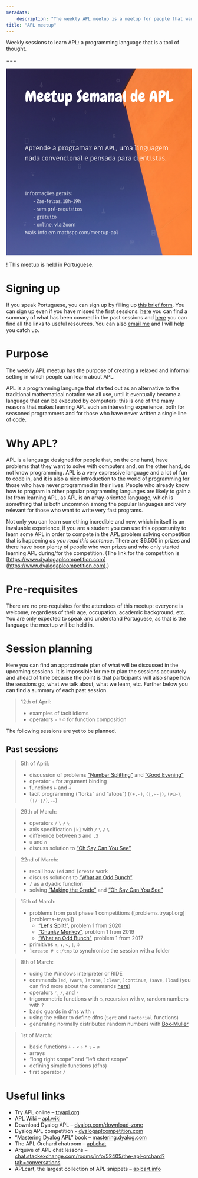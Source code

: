 ```yaml
---
metadata:
    description: "The weekly APL meetup is a meetup for people that want to learn APL together."
title: "APL meetup"
---
```


Weekly sessions to learn APL: a programming language that is a tool of thought.

===

![](_apl-meetup-poster.png?cropResize=600,800 "Session poster in Portuguese")

! This meetup is held in Portuguese.

# Signing up

If you speak Portuguese, you can sign up by filling up [this brief form][form].
You can sign up even if you have missed the first sessions:
[here](#past-sessions) you can find a summary of what has been covered
in the past sessions and [here](#useful-links) you can find all the links
to useful resources.
You can also [email me][mailme] and I will help you catch up.


# Purpose

The weekly APL meetup has the purpose of creating a relaxed and informal setting
in which people can learn about APL.

APL is a programming language that started out as an alternative to the
traditional mathematical notation we all use, until it
eventually became a language that can be executed by computers:
this is one of the many reasons that makes learning APL such an interesting
experience, both for seasoned programmers and for those who have never written
a single line of code.


# Why APL?

APL is a language designed for people that, on the one hand,
have problems that they want to solve with computers and, on the other hand,
do not know programming.
APL is a very expressive language and a lot of fun to code in,
and it is also a nice introduction to the world of programming for those who
have never programmed in their lives.
People who already know how to program in other popular programming languages
are likely to gain a lot from learning APL, as APL is an array-oriented language,
which is something that is both uncommon among the popular languages and very
relevant for those who want to write very fast programs.

Not only you can learn something incredible and new,
which in itself is an invaluable experience,
if you are a student you can use this opportunity to learn some APL
in order to compete in the APL problem solving competition that is
happening *as you read this sentence*.
There are $6.500 in prizes and there have been plenty of people who won
prizes and who only started learning APL during/for the competition.
(The link for the competition is [https://www.dyalogaplcompetition.com](https://www.dyalogaplcompetition.com).)


# Pre-requisites

There are no pre-requisites for the attendees of this meetup:
everyone is welcome, regardless of their age, occupation, academic background, etc.
You are only expected to speak and understand Portuguese, as that is the language
the meetup will be held in.


# Session planning

Here you can find an approximate plan of what will be discussed in
the upcoming sessions.
It is impossible for me to plan the sessions accurately and ahead of time because
the point is that participants will also shape how the sessions go, what we talk
about, what we learn, etc.
Further below you can find a summary of each past session.

 > 12th of April:
 >  - examples of tacit idioms
 >  - operators `∘` `⍤` `⍥` for function composition

The following sessions are yet to be planned.


## Past sessions

 > 5th of April:
 >  - discussion of problems [“Number Splitting”](https://problems.tryapl.org/psets/2018.html?goto=P2_Number_Splitting) and [“Good Evening”](https://problems.tryapl.org/psets/2017.html?goto=P2_Good_Evening)
 >  - operator `∘` for argument binding
 >  - functions `⊢` and `⊣`
 >  - tacit programming (“forks” and “atops”) (`(+,-)`, `(⌊,⊢-⌊)`, `(≠⊆⊢)`, `(⌈/-⌊/)`, ...)

<!---->

 > 29th of March:
 >  - operators `/` `\` `⌿` `⍀`
 >  - axis specification `[k]` with `/` `\` `⌿` `⍀`
 >  - difference between `3` and `,3`
 >  - `∪` and `∩`
 >  - discuss solution to [“Oh Say Can You See”](https://problems.tryapl.org/psets/2018.html?goto=P1_Oh_Say_Can_You_See)

<!---->

 > 22nd of March:
 >  - recall how `)ed` and `]create` work
 >  - discuss solutions to [“What an Odd Bunch”](https://problems.tryapl.org/psets/2017.html?goto=P1_What_an_Odd_Bunch)
 >  - `/` as a dyadic function
 >  - solving [“Making the Grade”](https://problems.tryapl.org/psets/2019.html?goto=P2_Making_the_Grade) and [“Oh Say Can You See”](https://problems.tryapl.org/psets/2018.html?goto=P1_Oh_Say_Can_You_See)

<!---->

 > 15th of March:
 >  - problems from past phase 1 competitions ([problems.tryapl.org][problems-tryapl])
 >    - [“Let's Split!”](https://problems.tryapl.org/psets/2020.html?goto=P1_Lets_Split), problem 1 from 2020
 >    - [“Chunky Monkey”](https://problems.tryapl.org/psets/2019.html?goto=P1_Chunky_Monkey), problem 1 from 2019
 >    - [“What an Odd Bunch”](https://problems.tryapl.org/psets/2017.html?goto=P1_What_an_Odd_Bunch), problem 1 from 2017
 >  - primitives `↑`, `↓`, `⊂`, `|`, `⌽`
 >  - `]create # c:/tmp` to synchronise the session with a folder

<!---->

 > 8th of March:
 >  - using the Windows interpreter or RIDE
 >  - commands `)ed`, `)vars`, `)erase`, `)clear`, `)continue`, `)save`, `)load` (you can find more about the commands [here](http://help.dyalog.com/latest/#Language/System%20Commands/Introduction.htm))
 >  - operators `⍨`, `/`, and `⍣`
 >  - trigonometric functions with `○`, recursion with `∇`, random numbers with `?`
 >  - basic guards in dfns with `:`
 >  - using the editor to define dfns (`Sqrt` and `Factorial` functions)
 >  - generating normally distributed random numbers with [Box-Muller](https://en.wikipedia.org/wiki/Box%E2%80%93Muller_transform)

<!---->

 > 1st of March:
 >  - basic functions `+` `-` `×` `÷` `*` `⍳` `=` `≢`
 >  - arrays
 >  - “long right scope” and “left short scope”
 >  - defining simple functions (dfns)
 >  - first operator `/`

<!---->


# Useful links

 - Try APL online – [tryapl.org](https://tryapl.org)
 - APL Wiki – [apl.wiki](https://apl.wiki)
 - Download Dyalog APL – [dyalog.com/download-zone](https://www.dyalog.com/download-zone.htm)
 - Dyalog APL competition - [dyalogaplcompetition.com](https://dyalogaplcompetition.com)
 - “Mastering Dyalog APL” book – [mastering.dyalog.com](https://mastering.dyalog.com)
 - The APL Orchard chatroom – [apl.chat](https://apl.chat)
 - Arquive of APL chat lessons – [chat.stackexchange.com/rooms/info/52405/the-apl-orchard?tab=conversations](https://chat.stackexchange.com/rooms/info/52405/the-apl-orchard?tab=conversations)
 - APLcart, the largest collection of APL snippets – [aplcart.info](https://aplcart.info)


[form]: https://forms.gle/xpuTMueMxccBugUz8
[mailme]: mailto:rodrigo@mathspp.com
